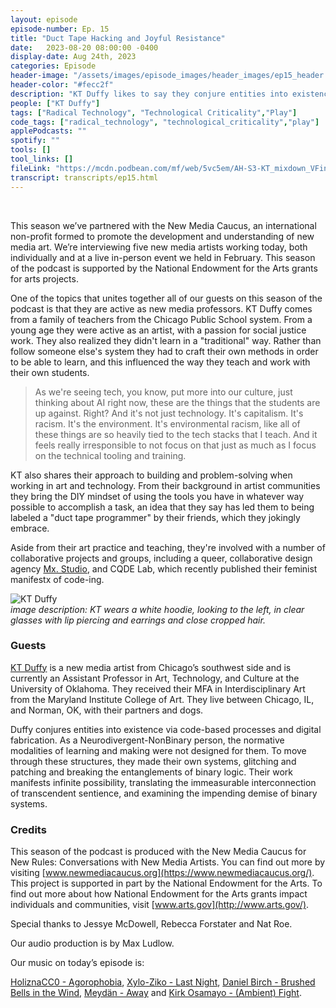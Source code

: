 ```yaml
---
layout: episode
episode-number: Ep. 15
title: "Duct Tape Hacking and Joyful Resistance"
date:   2023-08-20 08:00:00 -0400
display-date: Aug 24th, 2023
categories: Episode
header-image: "/assets/images/episode_images/header_images/ep15_header.jpg"
header-color: "#fecc2f"
description: "KT Duffy likes to say they conjure entities into existence via code-based processes and digital fabrication. They consider themselves a 'duct tape programmer' and have a background in DIY community, which is evident in their many collaborations and their fondness for projects using 1990s green slime."
people: ["KT Duffy"]
tags: ["Radical Technology", "Technological Criticality","Play"]
code_tags: ["radical_technology", "technological_criticality","play"]
applePodcasts: ""
spotify: ""
tools: []
tool_links: []
fileLink: "https://mcdn.podbean.com/mf/web/5vc5em/AH-S3-KT_mixdown_VFinal.mp3"
transcript: transcripts/ep15.html
---
```


<br>

This season we’ve partnered with the New Media Caucus, an international non-profit formed to promote the development and understanding of new media art. We’re interviewing five new media artists working today, both individually and at a live in-person event we held in February. This season of the podcast is supported by the National Endowment for the Arts grants for arts projects.

One of the topics that unites together all of our guests on this season of the podcast is that they are active as new media professors. KT Duffy comes from a family of teachers from the Chicago Public School system. From a young age they were active as an artist, with a passion for social justice work. They also realized they didn't learn in a "traditional" way. Rather than follow someone else's system they had to craft their own methods in order to be able to learn, and this influenced the way they teach and work with their own students. 

> As we're seeing tech, you know, put more into our culture, just thinking about AI right now, these are the things that the students are up against. Right? And it's not just technology. It's capitalism. It's racism. It's the environment. It's environmental racism, like all of these things are so heavily tied to the tech stacks that I teach. And it feels really irresponsible to not focus on that just as much as I focus on the technical tooling and training.

KT also shares their approach to building and problem-solving when working in art and technology. From their background in artist communities they bring the DIY mindset of using the tools you have in whatever way possible to accomplish a task, an idea that they say has led them to being labeled a "duct tape programmer" by their friends, which they jokingly embrace. 

Aside from their art practice and teaching, they're involved with a number of collaborative projects and groups, including a queer, collaborative design agency [Mx. Studio](https://mxstudio.glitch.me/), and CQDE Lab, which recently published their feminist manifestx of code-ing.

![KT Duffy]({{site.baseurl}}/assets/images/kt.jpg)  
*image description: KT wears a white hoodie, looking to the left, in clear glasses with lip piercing and earrings and close cropped hair.*

### Guests

<a href="http://ktduffyprojects.com/" class="nameTag">KT Duffy</a> is a new media artist from Chicago’s southwest side and is currently an Assistant Professor in Art, Technology, and Culture at the University of Oklahoma. They received their MFA in Interdisciplinary Art from the Maryland Institute College of Art. They live between Chicago, IL, and Norman, OK, with their partners and dogs. 

Duffy conjures entities into existence via code-based processes and digital fabrication. As a Neurodivergent-NonBinary person, the normative modalities of learning and making were not designed for them. To move through these structures, they made their own systems, glitching and patching and breaking the entanglements of binary logic. Their work manifests infinite possibility, translating the immeasurable interconnection of transcendent sentience, and examining the impending demise of binary systems.

### Credits

This season of the podcast is produced with the New Media Caucus for New Rules: Conversations with New Media Artists. You can find out more by visiting [www.newmediacaucus.org](https://www.newmediacaucus.org/). This project is supported in part by the National Endowment for the Arts. To find out more about how National Endowment for the Arts grants impact individuals and communities, visit [www.arts.gov](http://www.arts.gov/). 

Special thanks to Jessye McDowell, Rebecca Forstater and Nat Roe. 

Our audio production is by Max Ludlow. 

Our music on today’s episode is:

[HoliznaCC0 - Agorophobia](https://freemusicarchive.org/music/holiznacc0/only-in-the-milky-way-part-1/agoraphobia-1/), [Xylo-Ziko - Last Night](https://freemusicarchive.org/music/Xylo-Ziko), [Daniel Birch - Brushed Bells in the Wind](https://freemusicarchive.org/music/Daniel_Birch/Minimal_Bells_From_The_Deep/Brushed_Bells_In_The_Wind), [Meydän - Away](https://freemusicarchive.org/music/Meydan/Ambient_1860/Away_1569/) and [Kirk Osamayo - (Ambient) Fight](https://freemusicarchive.org/music/kirk-osamayo/season-one/ambient-fight/).

